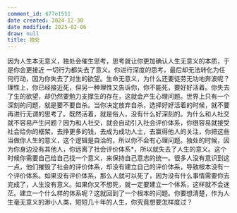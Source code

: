 ```yaml
---
comment_id: 677e1551
date created: 2024-12-30
date modified: 2025-02-06
draw: null
title: 独处
---
```

因为人生本无意义，独处会催生思考，思考就让你更加确认人生无意义的本质，于是你会更接近 一切行为都失去了意义。你进行深度的思考，最后却无法转化为任何行动，因为你失去了对生的欲望。生命无意义，为什么还要徒劳无功地奔波呢？理性上，你已经接近死，但另一种理性又告诉你，你不能死，要好好活着。你失去了生的欲望，却仍然要勉力支撑生的存在，这就会产生心理问题。世界上只有一个深刻的问题，就是要不要自杀。当你决定放弃自杀，选择好好活着的时候，就不要再进行无谓的思考了。既然活着，就是俗人，没有什么好深刻的。为什么和人社交就不容易产生问题？因为和人社交，就会自动引入社会评价体系，你很容易就接受社会给你的框架，去挣更多的钱，去成为成功人士，去赢得他人的关注，你把这些当做你人生的意义，这个逻辑是自洽的，所以你不会有心理问题。独处的时候，因为你身边没有其他人，你远离了社会评价体系*，所以就失去了人生的意义。这个时候你需要自己给自己找一个意义，来保持自己意志的统一。很多人没有意识到这一点，他们摧毁了社会的评价体系，却没有建立自己的评价体系，导致根本没有一个评价体系。如果没有评价体系，那么人就可以死了，因为没有什么事情需要你去完成了，人生没有意义。如果你又不想死，就一定要建立一个体系，这样就不会迷茫。建立一个什么样的体系呢？这就回到了一个根本的问题。你要想清楚，作为人生毫无意义的渺小人类，短短几十年的人生，你究竟想要怎样度过？

